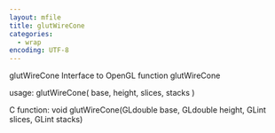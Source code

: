 ```yaml
---
layout: mfile
title: glutWireCone
categories:
  - wrap
encoding: UTF-8
---
```


glutWireCone  Interface to OpenGL function glutWireCone

usage:  glutWireCone( base, height, slices, stacks )

C function:  void glutWireCone(GLdouble base, GLdouble height, GLint slices, GLint stacks)